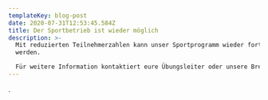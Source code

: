```yaml
---
templateKey: blog-post
date: 2020-07-31T12:53:45.584Z
title: Der Sportbetrieb ist wieder möglich
description: >-
  Mit reduzierten Teilnehmerzahlen kann unser Sportprogramm wieder fortgesetzt
  werden.

  Für weitere Information kontaktiert eure Übungsleiter oder unsere Breitensportkoordinatorin.
---
```

.